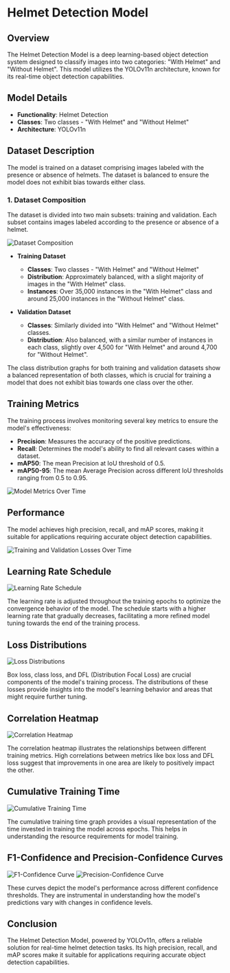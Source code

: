 # Helmet Detection Model

## Overview

The Helmet Detection Model is a deep learning-based object detection system designed to classify images into two categories: "With Helmet" and "Without Helmet". This model utilizes the YOLOv11n architecture, known for its real-time object detection capabilities.

## Model Details

- **Functionality**: Helmet Detection
- **Classes**: Two classes - "With Helmet" and "Without Helmet"
- **Architecture**: YOLOv11n

## Dataset Description

The model is trained on a dataset comprising images labeled with the presence or absence of helmets. The dataset is balanced to ensure the model does not exhibit bias towards either class.

### 1. Dataset Composition

The dataset is divided into two main subsets: training and validation. Each subset contains images labeled according to the presence or absence of a helmet.

![Dataset Composition](https://github.com/Haafii/safeSync-helmet-detection/blob/main/yolo11n/plots/Dataset_class_distribution.png)

- **Training Dataset**

  - **Classes**: Two classes - "With Helmet" and "Without Helmet"
  - **Distribution**: Approximately balanced, with a slight majority of images in the "With Helmet" class.
  - **Instances**: Over 35,000 instances in the "With Helmet" class and around 25,000 instances in the "Without Helmet" class.
- **Validation Dataset**

  - **Classes**: Similarly divided into "With Helmet" and "Without Helmet" classes.
  - **Distribution**: Also balanced, with a similar number of instances in each class, slightly over 4,500 for "With Helmet" and around 4,700 for "Without Helmet".

The class distribution graphs for both training and validation datasets show a balanced representation of both classes, which is crucial for training a model that does not exhibit bias towards one class over the other.

## Training Metrics

The training process involves monitoring several key metrics to ensure the model's effectiveness:

- **Precision**: Measures the accuracy of the positive predictions.
- **Recall**: Determines the model's ability to find all relevant cases within a dataset.
- **mAP50**: The mean Precision at IoU threshold of 0.5.
- **mAP50-95**: The mean Average Precision across different IoU thresholds ranging from 0.5 to 0.95.

![Model Metrics Over Time](https://github.com/Haafii/safeSync-helmet-detection/blob/main/yolo11n/runs/detect/train/training_plots/metrics.png)

## Performance

The model achieves high precision, recall, and mAP scores, making it suitable for applications requiring accurate object detection capabilities.

![Training and Validation Losses Over Time](https://github.com/Haafii/safeSync-helmet-detection/blob/main/yolo11n/runs/detect/train/training_plots/loss_curves.png)

## Learning Rate Schedule

![Learning Rate Schedule](https://github.com/Haafii/safeSync-helmet-detection/blob/main/yolo11n/runs/detect/train/training_plots/learning_rates.png)

The learning rate is adjusted throughout the training epochs to optimize the convergence behavior of the model. The schedule starts with a higher learning rate that gradually decreases, facilitating a more refined model tuning towards the end of the training process.

## Loss Distributions

![Loss Distributions](https://github.com/Haafii/safeSync-helmet-detection/blob/main/yolo11n/runs/detect/train/training_plots/loss_distributions.png)

Box loss, class loss, and DFL (Distribution Focal Loss) are crucial components of the model's training process. The distributions of these losses provide insights into the model's learning behavior and areas that might require further tuning.

## Correlation Heatmap

![Correlation Heatmap](https://github.com/Haafii/safeSync-helmet-detection/blob/main/yolo11n/runs/detect/train/training_plots/correlation_heatmap.png)

The correlation heatmap illustrates the relationships between different training metrics. High correlations between metrics like box loss and DFL loss suggest that improvements in one area are likely to positively impact the other.

## Cumulative Training Time

![Cumulative Training Time](https://github.com/Haafii/safeSync-helmet-detection/blob/main/yolo11n/runs/detect/train/training_plots/training_time.png)

The cumulative training time graph provides a visual representation of the time invested in training the model across epochs. This helps in understanding the resource requirements for model training.

## F1-Confidence and Precision-Confidence Curves

![F1-Confidence Curve](https://github.com/Haafii/safeSync-helmet-detection/blob/main/yolo11n/runs/detect/train/F1_curve.png)
![Precision-Confidence Curve](https://github.com/Haafii/safeSync-helmet-detection/blob/main/yolo11n/runs/detect/train/P_curve.png)

These curves depict the model's performance across different confidence thresholds. They are instrumental in understanding how the model's predictions vary with changes in confidence levels.

## Conclusion

The Helmet Detection Model, powered by YOLOv11n, offers a reliable solution for real-time helmet detection tasks. Its high precision, recall, and mAP scores make it suitable for applications requiring accurate object detection capabilities.
